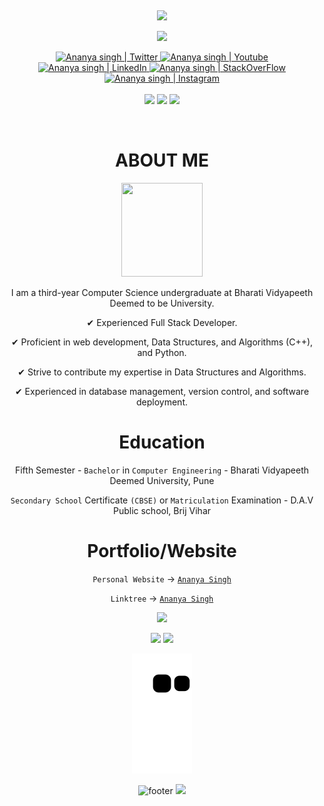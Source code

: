 <!--- assets are created on Canva --->
<!--- Feel free to download the assets and use them in your profile --->
<!--- to upload an asset, create an issue on any of your repositories and add files, the link will be generated --->


<!--- animated text, to copy, just replace the lines with your choice or visit https://readme-typing-svg.herokuapp.com --->
  
<!---

[![Typing SVG](https://readme-typing-svg.herokuapp.com?size=32&duration=2000&color=FF58C4&center=true&width=500&lines=OSSAMA+MEHMOOD+%EC%83%98;Software+Engineer;Digital+Creator;Graphic+Designer+;User+Interface+(UI);User+Experience+(UX))](https://git.io/typing-svg)

--->
  
<!--- header image --->

<div align="center">
  
<p align="left">
  <img alt="" style="{max-height: 0px}" src="https://github.com/Ananyasingh2002/Ananyasingh2002/assets/90714878/ffe798d1-e558-4c9f-b35e-ded4369462eb">
</p>

  
<!--- portfolio launch image --->
  
<a href="https://ananyasingh.co.in/">
  
  <img height="300" src="https://user-images.githubusercontent.com/60597290/151966205-54a50cb6-2401-49bc-992c-dd926c8ecd09.svg"/>
  
  ![](https://komarev.com/ghpvc/?username=Ananyasingh2002&color=blueviolet&label=Profile+Views)
  
</a>

  
<!--- social media icons, you can find them in the assets directory of this repo --->
  
<a href="https://twitter.com/ananyasingh445">
    <img height="55" alt="Ananya singh | Twitter" src="https://user-images.githubusercontent.com/60597290/152035696-80cad2ec-b4dd-4552-88e6-b6b466124f5b.png" />
</a>  
  
<a href="https://www.youtube.com/channel/UCKxfssRs1mFnGvSmIuW-8JA">
    <img height="55" alt="Ananya singh | Youtube" src="https://user-images.githubusercontent.com/60597290/152035929-b7f75d38-e1c2-4325-a97e-7b934b8534e2.png" />
</a>  
  
<a href="https://www.linkedin.com/in/ananya-singh-29b304224/" target="_blank">
  <img height="55" alt="Ananya singh | LinkedIn"  src="https://user-images.githubusercontent.com/60597290/152035581-a7c6c0c3-65c3-4160-89c0-e90ddc1e8d4e.png"/>
</a> 
  
<a href="https://stackoverflow.com/users/18581928/ananya-singh" target="_blank">
  <img height="55" alt="Ananya singh | StackOverFlow" src="https://user-images.githubusercontent.com/60597290/152035786-d00aa1c3-56af-4d45-8a3c-15846d1a123d.png" />
</a>
  
<a href="https://www.instagram.com/_devmaveric_/" target="_blank">
  <img height="55" alt="Ananya singh | Instagram"  src="https://user-images.githubusercontent.com/60597290/152036063-21242e52-af65-4a33-af5d-790466244407.png" />
</a>

  
<!--- a bit of vertical space & languages text --->
  
<div>&nbsp;</div>
  

<div></div>
  
  
<!--- language icons --->
  
  
<!--- 
<img height="100" src="https://user-images.githubusercontent.com/60597290/152359293-4c3dc461-2be7-4d75-b5e3-6244637020e1.png" />
<img height="100" src="https://user-images.githubusercontent.com/60597290/152362823-eb0e032a-5c84-4832-803c-c77bf5b558a0.png" />
<img height="100" src="https://user-images.githubusercontent.com/60597290/152361790-b7faad3d-5f95-468a-aa51-e38f39419ec4.png" />
<img height="100" src="https://user-images.githubusercontent.com/60597290/152363164-01140f44-5328-4ea3-8d95-fec21af7e295.png" /> 
--->
  
  

<img height="100" src="https://user-images.githubusercontent.com/60597290/152366251-81e7024b-81c6-422c-ae71-ad035850d030.png" />
<img height="100" src="https://user-images.githubusercontent.com/60597290/152366154-ec1ddf07-fcf8-41f5-a5f8-ccfc331622a2.png" />
<img height="100" src="https://user-images.githubusercontent.com/60597290/152366741-4ebfc910-49b4-4365-829d-89f9a5873ff5.png" />
  
  
&nbsp;
<h1 align="center">
  ABOUT ME
</h1>
  
<img width="130" height="150" src="https://github.com/Ananyasingh2002/Ananyasingh2002/assets/90714878/40b5a631-b4cb-4c1a-947c-86b7da6b98b6" />
  
I am a third-year Computer Science undergraduate at Bharati Vidyapeeth Deemed to be University.

✔ Experienced Full Stack Developer.

✔ Proficient in web development, Data Structures, and Algorithms (C++), and Python.

✔ Strive to contribute my expertise in Data Structures and Algorithms.

✔ Experienced in database management, version control, and software deployment.
  
  
  <!--- Education --->  
  
<h1 align="center">
    Education 
    </h2>

  Fifth Semester - `Bachelor` in `Computer Engineering` - Bharati Vidyapeeth Deemed University, Pune
  
  `Secondary School` Certificate `(CBSE)` or `Matriculation` Examination - D.A.V Public school, Brij Vihar

  
  <!--- Portfolio/Website --->  
  
<h1 align="center">
    Portfolio/Website
    </h2>
  
  `Personal Website` -> <a href="https://ananyasingh.co.in/" target="_blank">`Ananya Singh`</a>
  
  `Linktree` -> <a href="https://linktr.ee/singh.ananya4458" target="_blank">`Ananya Singh`</a>
  
 

  
  <!--- adding 3D earth icon to show some love for the environment 🌏 --->
  
<img height="40" src="https://user-images.githubusercontent.com/60597290/152370900-69dce999-2e00-4227-9547-917fa1a4b06e.png" />


  
<p align="center">
  
  <img width="400px" src="https://github-readme-stats.vercel.app/api?username=Ananyasingh2002&count_private=true&show_icons=true&theme=material-palenight&hide_border=true&bg_color=1F222E" />

  
  
  <img width="400px" src="https://github-readme-streak-stats.herokuapp.com?user=Ananyasingh2002&theme=material-palenight&hide_border=true&fire=C77800&ring=7C2AE8&background=1F222E" />
  
</p>


<!--- Recent Activity ☂️ ---> 

<!--- <h1 align="center">
    Recent Activity ☂️
    </h2>

<table align="center">
  <tr> 
    <div style="text-align: center;">
    <td align="left">
      

 </td>
   </div>
  </tr>
</table> ---> 


<!--- Github snack contribution graph --->
  
<div align="center"> <img src="https://raw.githubusercontent.com/muhiqsimui/muhiqsimui/output/github-contribution-grid-snake.svg" /></div>

<!--- building footer with spaceship question --->
  
![footer](https://user-images.githubusercontent.com/60597290/152518980-fa55fbc8-81fe-4bba-bf52-21320455e217.png)
<img height="50" src="https://user-images.githubusercontent.com/60597290/152519754-992acfbc-39df-489d-a01a-72ea86a08996.png" />
  
 </div>

